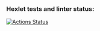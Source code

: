 ### Hexlet tests and linter status:
[![Actions Status](https://github.com/allkrain/frontend-testing-react-project-67/actions/workflows/hexlet-check.yml/badge.svg)](https://github.com/allkrain/frontend-testing-react-project-67/actions)